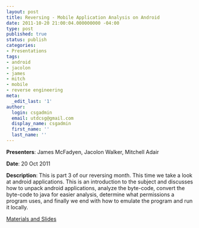 ```yaml
---
layout: post
title: Reversing - Mobile Application Analysis on Android
date: 2011-10-20 21:00:04.000000000 -04:00
type: post
published: true
status: publish
categories:
- Presentations
tags:
- android
- jacolon
- james
- mitch
- mobile
- reverse engineering
meta:
  _edit_last: '1'
author:
  login: csgadmin
  email: utdcsg@gmail.com
  display_name: csgadmin
  first_name: ''
  last_name: ''
---
```


**Presenters**: James McFadyen, Jacolon Walker, Mitchell Adair

**Date**: 20 Oct 2011

**Description**: This is part 3 of our reversing month. This time we take a look at android applications. This is an introduction to the subject and discusses how to unpack android applications, analyze the byte-code, convert the byte-code to java for easier analysis, determine what permissions a program uses, and finally we end with how to emulate the program and run it locally.

[Materials and Slides](http://csg.utdallas.edu/wp-content/uploads/2012/08/android_reversing.zip)
